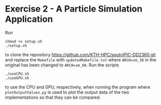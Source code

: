 # Exercise 2 - A Particle Simulation Application

Run

```
chmod +x setup.sh
./setup.sh
```

to clone the repository https://github.com/KTH-HPC/sputniPIC-DD2360.git and replace the `Makefile` with `updatedMakefile.txt` where `ARCH=sm_30` in the original has been changed to `ARCH=sm_60`. Run the scripts

```
./useCPU.sh
./useGPU.sh
```

to use the CPU and GPU, respectively, when running the program where `plotOutputValues.py` is used to plot the output data of the two implementations so that they can be compared.
